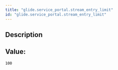 ```yaml
---
title: "glide.service_portal.stream_entry_limit"
id: "glide.service_portal.stream_entry_limit"
---
```

## Description



## Value: 
```
100
```